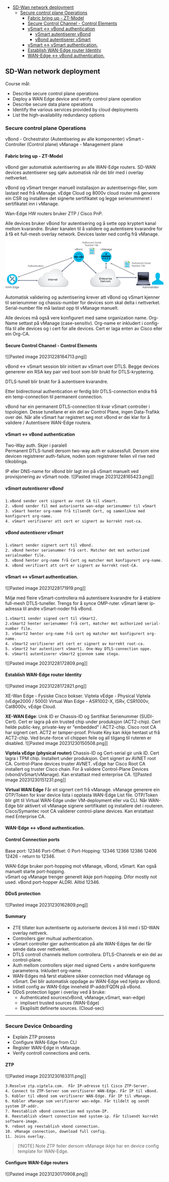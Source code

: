 - [SD-Wan network deployment](#SD-Wan%20network%20deployment)
	- [Secure control plane Operations](#Secure%20control%20plane%20Operations)
		- [Fabric bring up - ZT-Model](#Fabric%20bring%20up%20-%20ZT-Model)
		- [Secure Control Channel - Control Elements](#Secure%20Control%20Channel%20-%20Control%20Elements)
		- [vSmart <-> vBond authentication](#vSmart%20%3C-%3E%20vBond%20authentication)
			- [vSmart autentiserer vBond](#vSmart%20autentiserer%20vBond)
			- [vBond autentiserer vSmart](#vBond%20autentiserer%20vSmart)
		- [vSmart <-> vSmart authentication.](#vSmart%20%3C-%3E%20vSmart%20authentication.)
		- [Establish WAN-Edge router Identity](#Establish%20WAN-Edge%20router%20Identity)
		- [WAN-Edge <-> vBond authentication.](#WAN-Edge%20%3C-%3E%20vBond%20authentication.)


## SD-Wan network deployment
Course mål: 
- Describe secure control plane operations
- Deploy a WAN Edge device and verify control plane operation
- Describe secure data plane operations
- Identify the various services provided by cloud deployments
- List the high-availability redundancy options

### Secure control plane Operations

vBond - Orchestrator (Autentisering av alle komponenter)
vSmart - Controller (Control plane)
vManage - Management plane

#### Fabric bring up - ZT-Model
vBond gjer automatisk autentisering av alle WAN-Edge routers.  SD-WAN devices autentiserer seg sjølv automatisk når
dei blir med i overlay nettverket. 

vBond og vSmart trenger manuell installasjon av autentiserings-filer, som lastast ned frå vManage. 
vEdge Cloud og 8000v cloud router må generere ein CSR og installere det signerte sertifikatet og legge serienummeret i sertifikatet inn i vManage. 

Wan-Edge HW routers bruker ZTP / Cisco PnP.  

Alle devices bruker vBond for autentisering og å sette opp kryptert kanal mellom kvarandre.  Bruker kanalen til å validere og autentisere kvarandre for å få eit full-mesh overlay network. 
Devices laster ned config frå vManage. 

![bilde1](/bilde1.png)


Automatisk validering og autentisering krever att vBond og vSmart kjenner til serienummer og chassis-number for devices som skal delta i nettverket. 
Serial-number file må lastast opp til vManage manuelt.  

Alle devices må også vere konfigurert med same organization name.  Org-Name settast på vManage (case-sensitiv). 
Org-name er  inkludert i config-fila til alle devices og i cert for alle devices.  Cert er laga enten av Cisco eller ein Org-CA. 

#### Secure Control Channel - Control Elements

![[Pasted image 20231228164713.png]]

vBond <-> vSmart session blir initiert av vSmart over DTLS.  Begge devices genererer ein RSA key pair ved boot som blir brukt for DTLS-kryptering. 

DTLS-tunell blir brukt for å autentisere kvarandre. 

Etter bidirectional authentication er ferdig blir DTLS-connection endra frå ein temp-connection til permanent connection. 

vBond har ein permanent DTLS-connection til kvar vSmart controller i topologien.  Desse tunellane er ein del av Control Plane,  ingen Data-Trafikk over dei. 
Når alle vSmart har registrert seg mot vBond er dei klar for å validere / Autentisere WAN-Edge routera. 

#### vSmart <-> vBond authentication 

Two-Way auth.  Skjer i paralell  
Permanent DTLS-tunell dersom two-way auth er suksessfull. 
Dersom eine devicen registrerer auth-failure, noden som registrerer feilen vil rive ned tilkoblinga. 

IP eller DNS-name for vBond blir lagt inn på vSmart manuelt ved provisjonering av vSmart node. 
![[Pasted image 20231228165423.png]]

##### vSmart autentiserer vBond 
	1.vBond sender cert signert av root CA til vSmart. 
	2. vBond sender fil med autoriserte wan-edge serienummer til vSmart
	3. vSmart henter org-name frå tilsendt Cert, og samenlikne med konfigurert org-name. 
	4. vSmart verifiserer att cert er signert av korrekt root-ca. 

##### vBond autentiserer vSmart 
	1.vSmart sender signert cert til vBond. 
	2. vBond henter serienummer frå cert. Matcher det mot authorized serialnumber file. 
	3. vBond henter org-name frå Cert og matcher mot konfigurert org-name. 
	4. vBond verifisert att cert er signert av korrekt root-CA. 

#### vSmart <-> vSmart authentication. 
![[Pasted image 20231228171919.png]]

Miljø med fleire vSmart-controllera må autentisere kvarandre for å etablere full-mesh DTLS-tuneller.  Trengs for å synce OMP-ruter. 
vSmart lærer ip-adressa til andre vSmart-noder frå vBond. 

	1.vSmart1 sender signed cert til vSmart2. 
	2.vSmart2 henter serienummer frå cert, matcher mot authorized serial-number file. 
	3. vSmart2 henter org-name frå cert og matcher mot konfigurert org-name. 
	4. vSmart2 verifiserer att cert er signert av korrekt root-ca. 
	5. vSmart2 har autentisert vSmart1. One-Way DTLS-connection oppe. 
	6. vSmart1 autentiserer vSmart2 gjennom same stega. 

![[Pasted image 20231228172809.png]]


#### Establish WAN-Edge router Identity 

![[Pasted image 20231228172821.png]]

XE-Wan Edge - Fysiske Cisco bokser. 
Viptela vEdge - Physical Viptela (vEdge2000 / 5000)
Virtual Wan Edge - ASR1002-X, ISRv, CSR1000v, Cat8000v, vEdge Cloud. 

 **XE-WAN Edge**: 
Unik ID er Chassis-ID og Sertifikat Serienummer (SUDI-Cert).  Cert er lagra på ein trusted chip under produksjon (ACT2-chip). 
Cert helde public-key,  private-key er "embedded" i ACT2-chip.  Cisco root CA har signert cert. 
ACT2 er tamper-proof.  Private Key kan ikkje hentast ut frå ACT2-chip.  Ved brute-force vil chippen feile og all tilgang til ruteren er disabled. 
![[Pasted image 20231230150508.png]]


**Viptela vEdge (physical router)** 
Chassis-ID og Cert-serial gir unik ID. 
Cert lagra i TPM chip. Installert under produksjon. 
Cert signert av AVNET root CA. 
Control-Plane devices truster AVNET. 
vEdge har Cisco Root CA installert og truster Cisco chain. For å validere Control-Plane Devices (vbond/vSmart/vManage).  Kan erstattast med enterprise CA. 
![[Pasted image 20231230151231.png]]

**Virtual WAN Edge**
Får eit signert cert frå vManage. 
vManage generere ein OTP/Token for kvar device lista i opplasta WAN-Edge List file. 
OTP/Token blir gitt til Virtual WAN-Edge under VM-deployment eller via CLI. 
Når WAN-Edge blir aktivert vil vManage signere sertifikatet og installere det i routeren. 
Cisco/Symantec root CA validerer control-plane devices.  Kan erstattast med Enterprise CA. 

#### WAN-Edge <-> vBond authentication. 

#### Control Connection ports
Base port: 12346 
Port-Offset: 0 
Port-Hopping: 
12346
12366
12386
12406
12426 - return to 12346. 

WAN-Edge bruker port-hopping mot vManage, vBond, vSmart.  Kan også manuelt starte port-hopping.   
vSmart og vManage trenger generelt ikkje port-hopping. Difor mostly not used. 
vBond port-hopper ALDRI.  Alltid 12346. 

#### DDoS protection 
![[Pasted image 20231230162809.png]]


#### Summary 
- ZTE tillater kun autentiserte og autoriserte devices å bli med i SD-WAN overlay nettverk.   
- Controllers gjer multual authentication.  
- vSmart controller gjer authentication på alle WAN-Edges før dei får sende data over nettverket.  
- DTLS controll channels mellom controllera.  DTLS-Channels er ein del av control-plane.  
- Auth mellom controllers skjer med signed Certs + andre konfigurerte parameterra.  Inkludert org-name. 
- WAN-Edges må først etablere sikker connection med vManage og vSmart.  Dei blir automatisk oppdage av WAN-Edge ved hjelp av vBond. 
- Initiell config av WAN-Edge inneheld IP-addr/FQDN på vBond. 
- DDoS protection ligger i overlay ved å bruke: 
	- Authenticated sources(vBond, vManage,vSmart, wan-edge) 
	- implisert trusted sources (WAN-Edge) 
	- Eksplisitt definerte sources. (Cloud-sec)


------------------------------------


### Secure Device Onboarding 

- Explain ZTP prosess
- Configure WAN-Edge from CLI 
- Register WAN-Edge in vManage. 
- Verify controll connections and certs. 

#### ZTP 
![[Pasted image 20231230163311.png]]

	3.Resolve ztp.viptela.com.  Får IP-adresse til Cisco ZTP-Server. 
	4. Connect to ZTP-Server som verifiserer WAN-Edge. Får IP til vBond. 
	5. Kobler til vBond som verifiserer WAN-Edge. Får IP til vManage. 
	6. Kobler vManage som verifiserer wan-edge. Får tildelt og sendt system IP-addr. 
	7. Reestablish vBond connection med system-IP. 
	8. Reestablish vSmart connection med system-ip. Får tilsendt korrekt software-image. 
	9. reboot og reestablish vbond connection. 
	10. vManage connection, download full config. 
	11. Joins overlay. 


> [!NOTE] Note
> ZTP feiler dersom vManage ikkje har en device config template for WAN-Edge. 


#### Configure WAN-Edge routers

![[Pasted image 20231230170908.png]]


